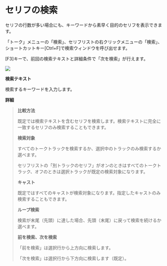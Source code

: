 


セリフの検索
======


  


 セリフの行数が多い場合にも、キーワードから素早く目的のセリフを表示できます。
   

 「トーク」メニューの「検索」、セリフリストの右クリックメニューの「検索」、ショートカットキー\[Ctrl\+F]で検索ウィンドウを呼び出せます。
   

 \[F3]キーで、前回の検索テキストと詳細条件で「次を検索」が行えます。
   

  


![](../../image/search_daialog.png)

  

**検索テキスト**
  

 検索するキーワードを入力します。
   

  

**詳細**
  


> **比較方法**
>   
> 
>  既定では検索テキストを含むセリフを検索します。検索テキストに完全に一致するセリフのみ検索することもできます。
>    
> 
>   
> 
> **検索対象**
>   
> 
>  すべてのトークトラックを検索するか、選択中のトラックのみ検索するか選べます。
>    
> 
>  セリフリストの「別トラックのセリフ」がオンのときはすべてのトークトラック、オフのときは選択トラックが既定の検索対象になります。
>    
> 
>   
> 
> **キャスト**
>   
> 
>  既定ではすべてのキャストが検索対象になります。指定したキャストのみ検索することもできます。
>    
> 
>   
> 
> **ループ検索**
>   
> 
>  検索が末尾（先頭）に達した場合、先頭（末尾）に戻って検索を続けるか選べます。
>    
> 
>   
> 
> **前を検索、次を検索**
>   
> 
>  「前を検索」は選択行から上方向に検索します。
>    
> 
>  「次を検索」は選択行から下方向に検索します（既定）。






